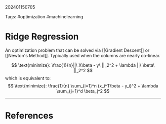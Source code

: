 202401150705

Tags: #optimization #machinelearning 

# Ridge Regression
An optimization problem that can be solved via [[Gradient Descent]] or [[Newton's Method]].
Typically used when the columns are nearly co-linear.

$$
\text{minimize}: \frac{1}{n}||\ X\beta - y\ ||_2^2 + \lambda ||\ \beta\ ||_2^2
$$
which is equivalent to:
$$
\text{minimize}: \frac{1}{n} \sum_{i=1}^n (x_i^T\beta - y_i)^2 + \lambda \sum_{j=1}^d \beta_j^2
$$


---
# References
